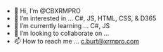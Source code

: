 - 👋 Hi, I’m @CBXRMPRO
- 👀 I’m interested in ... C#, JS, HTML, CSS, & D365
- 🌱 I’m currently learning ... C#, JS
- 💞️ I’m looking to collaborate on ...
- 📫 How to reach me ... c.burt@xrmpro.com


